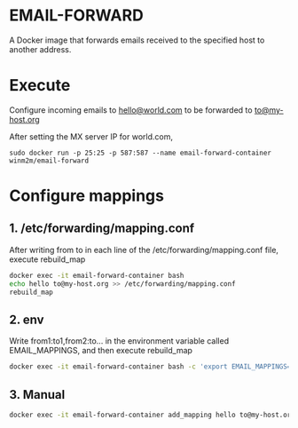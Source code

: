 # EMAIL-FORWARD
A Docker image that forwards emails received to the specified host to another address.

# Execute
Configure incoming emails to hello@world.com to be forwarded to to@my-host.org

After setting the MX server IP for world.com,
```
sudo docker run -p 25:25 -p 587:587 --name email-forward-container winm2m/email-forward
```

# Configure mappings
## 1. /etc/forwarding/mapping.conf
After writing from to in each line of the /etc/forwarding/mapping.conf file, execute rebuild_map
```sh
docker exec -it email-forward-container bash
echo hello to@my-host.org >> /etc/forwarding/mapping.conf
rebuild_map
```

## 2. env
Write from1:to1,from2:to... in the environment variable called EMAIL_MAPPINGS, and then execute rebuild_map
```sh
docker exec -it email-forward-container bash -c 'export EMAIL_MAPPINGS=hello:to@my-host.org && rebuild_map'
```

## 3. Manual
```sh
docker exec -it email-forward-container add_mapping hello to@my-host.org
```
